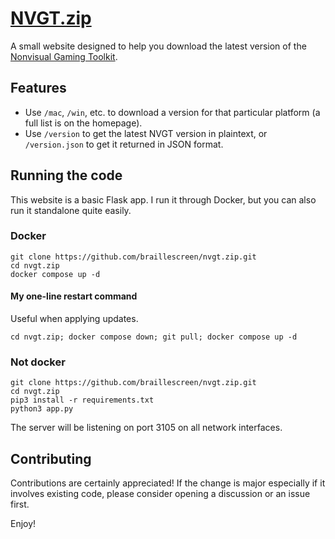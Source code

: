 # [NVGT.zip](https://nvgt.zip)
A small website designed to help you download the latest version of the [Nonvisual Gaming Toolkit](https://nvgt.gg).

## Features
* Use `/mac`, `/win`, etc. to download a version for that particular platform (a full list is on the homepage).
* Use `/version` to get the latest NVGT version in plaintext, or `/version.json` to get it returned in JSON format.

## Running the code
This website is a basic Flask app. I run it through Docker, but you can also run it standalone quite easily.

### Docker
```
git clone https://github.com/braillescreen/nvgt.zip.git
cd nvgt.zip
docker compose up -d
```

#### My one-line restart command
Useful when applying updates.
```
cd nvgt.zip; docker compose down; git pull; docker compose up -d
```

### Not docker
```
git clone https://github.com/braillescreen/nvgt.zip.git
cd nvgt.zip
pip3 install -r requirements.txt
python3 app.py
```

The server will be listening on port 3105 on all network interfaces.

## Contributing
Contributions are certainly appreciated! If the change is major especially if it involves existing code, please consider opening a discussion or an issue first.

Enjoy!